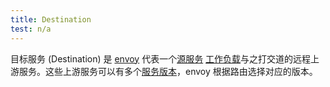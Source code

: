 ```yaml
---
title: Destination
test: n/a
---
```


目标服务 (Destination) 是 [envoy](/zh/docs/reference/glossary/#envoy) 代表一个[源服务](/zh/docs/reference/glossary/#source) [工作负载](/zh/docs/reference/glossary/#workload)与之打交道的远程上游服务。这些上游服务可以有多个[服务版本](/zh/docs/reference/glossary/#service)，envoy 根据路由选择对应的版本。
